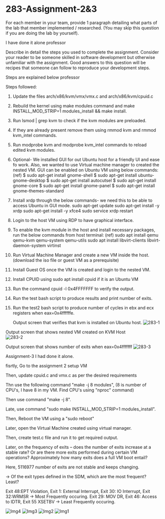 # 283-Assignment-2&3

 For each member in your team, provide 1 paragraph detailing what parts of the lab that member 
implemented / researched. (You may skip this question if you are doing the lab by yourself).

I have done it alone professor


 Describe in detail the steps you used to complete the assignment. Consider your reader to be someone 
skilled in software development but otherwise unfamiliar with the assignment. Good answers to this 
question will be recipes that someone can follow to reproduce your development steps.

Steps are explained below professor



Steps followed:
1.	Update the files arch/x86/kvm/vmx/vmx.c and arch/x86/kvm/cpuid.c
2.	Rebuild the kernel using make modules command and make INSTALL_MOD_STRIP=1 modules_install && make install.
3.	Run lsmod | grep kvm to check if the kvm modules are preloaded.
4.	If they are already present remove them using rmmod kvm and rmmod kvm_intel commands.
5.	Run modprobe kvm and modprobe kvm_intel commands to reload edited kvm modules.
6.	Optional- We installed GUI for out Ubuntu host for a friendly UI and ease fo work. Also, we wanted to use Virtual machine manager to created the nested VM. GUI can be enabled on Ubuntu VM using below commands:(ref)
$ sudo apt-get install gnome-shell
$ sudo apt-get install ubuntu-gnome-desktop
$ sudo apt-get install autocutsel
$ sudo apt-get install gnome-core
$ sudo apt-get install gnome-panel
$ sudo apt-get install gnome-themes-standard
7.	Install xrdp through the below commands- we need this to be able to access Ubuntu in GUI mode.
sudo apt-get update
sudo apt-get install -y xrdp
sudo apt-get install -y xfce4
sudo service xrdp restart
8.	Login to the host VM using RDP to have graphical interface.
9.	To enable the kvm module in the host and install necessary packages, run the below commands from host terminal: (ref)
sudo apt install qemu qemu-kvm qemu-system qemu-utils
sudo apt install libvirt-clients libvirt-daemon-system virtinst
10.	Run Virtual Machine Manager and create a new VM inside the host. (download the iso file or guest VM as a prerequisite)
11.	Install Guest OS once the VM is created and login to the nested VM.
12.	Install CPUID using sudo apt install cpuid if it is an Ubuntu VM
13.	Run the command cpuid -l 0x4FFFFFFF to verify the output.
14.	Run the test bash script to produce results and print number of exits.
15.	Run the test2 bash script to produce number of cycles in ebx and ecx registers when eax=0x4ffffffe.
         
      Output screen that verifies that kvm is installed on Ubuntu host.                                                   ![283-1](https://user-images.githubusercontent.com/37550226/205851921-abfc6ef7-16ed-43d9-b4be-0b85d774c330.jpg)

Output screen that shows nested VM created on KVM Host                            
![283-2](https://user-images.githubusercontent.com/37550226/205851923-442d253a-726b-48a4-8d3b-1472656ce467.png)


 
 
 
Output screen that shows number of exits when eax=0x4fffffff ![283-3](https://user-images.githubusercontent.com/37550226/205851951-427425b0-7670-41ca-8ae3-f4601490019f.png)


Assignment-3
I had done it alone.

fisrtly, Go to the assignment 2 setup VM

Then, update cpuid.c and vmx.c as per the desired requirements

Thn use the following command "make -j 8 modules", (8 is number of CPU's, I have 8 in my VM. Find CPU's using "nproc" command)

Then use command "make -j 8".

Late, use command "sudo make INSTALL_MOD_STRIP=1 modules_install".

Then, Reboot the VM using a "sudo reboot"

Later, open the Virtual Machine created using virtual manager.

Then, create test.c file and run it to get required output.

Later, on the frequency of exits – does the number of exits increase at a stable rate? Or are there more exits performed during certain VM operations? Approximately how many exits does a full VM boot entail?

Here, 5116977 number of exits are not stable and keeps changing.

-> Of the exit types defined in the SDM, which are the most frequent? Least?

Exit 48:EPT Violation, Exit 1: External Interrupt, Exit 30: IO Interrupt, Exit 32:WRMSR -> Most Frequently occuring. Exit 29: MOV DR, Exit 46: Access to IDTR, Exit 55 XSETBV -> Least Frequently occuring.
 

![Img4](https://user-images.githubusercontent.com/37550226/207257912-bffc08e9-d637-4c6b-b790-27667fc3d6f2.jpeg)
![Img3](https://user-images.githubusercontent.com/37550226/207257918-1724f027-65a4-4326-9b09-95e953ff8494.jpeg)
![Img2](https://user-images.githubusercontent.com/37550226/207257920-870afa63-d4bd-4115-935d-ad1eef3277b7.jpeg)
![Img1](https://user-images.githubusercontent.com/37550226/207257924-54f63af9-a589-4f37-b9c9-33e5610c0764.jpeg)

 








